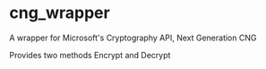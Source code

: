 # cng_wrapper
A wrapper for Microsoft's Cryptography API, Next Generation CNG

Provides two methods Encrypt and Decrypt
